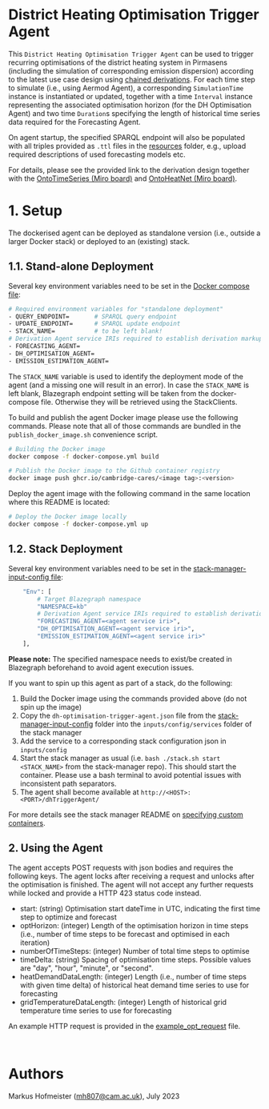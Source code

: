 # District Heating Optimisation Trigger Agent

This `District Heating Optimisation Trigger Agent` can be used to trigger recurring optimisations of the district heating system in Pirmasens (including the simulation of corresponding emission dispersion) according to the latest use case design using [chained derivations]. For each time step to simulate (i.e., using Aermod Agent), a corresponding `SimulationTime` instance is instantiated or updated, together with a time `Interval` instance representing the associated optimisation horizon (for the DH Optimisation Agent) and two time `Duration`s specifying the length of historical time series data required for the Forecasting Agent. 

On agent startup, the specified SPARQL endpoint will also be populated with all triples provided as `.ttl` files in the [resources] folder, e.g., upload required descriptions of used forecasting models etc.

<!-- 
TODO: elaborate on the overall role of this agent in the use case/deployment design: sequence of deployments, dependencies, etc. 
-->

For details, please see the provided link to the derivation design together with the [OntoTimeSeries (Miro board)] and [OntoHeatNet (Miro board)].


# 1. Setup

The dockerised agent can be deployed as standalone version (i.e., outside a larger Docker stack) or deployed to an (existing) stack. 

## 1.1. Stand-alone Deployment

Several key environment variables need to be set in the [Docker compose file]:

```bash
# Required environment variables for "standalone deployment"
- QUERY_ENDPOINT=       # SPARQL query endpoint
- UPDATE_ENDPOINT=      # SPARQL update endpoint
- STACK_NAME=           # to be left blank!
# Derivation Agent service IRIs required to establish derivation markups
- FORECASTING_AGENT=
- DH_OPTIMISATION_AGENT=
- EMISSION_ESTIMATION_AGENT=
```

The `STACK_NAME` variable is used to identify the deployment mode of the agent (and a missing one will result in an error). In case the `STACK_NAME` is left blank, Blazegraph endpoint setting will be taken from the docker-compose file. Otherwise they will be retrieved using the StackClients.

To build and publish the agent Docker image please use the following commands. Please note that all of those commands are bundled in the  `publish_docker_image.sh` convenience script.

```bash
# Building the Docker image
docker compose -f docker-compose.yml build

# Publish the Docker image to the Github container registry
docker image push ghcr.io/cambridge-cares/<image tag>:<version>
```

Deploy the agent image with the following command in the same location where this README is located:

```bash
# Deploy the Docker image locally
docker compose -f docker-compose.yml up
```

## 1.2. Stack Deployment

Several key environment variables need to be set in the [stack-manager-input-config file]:

```bash
    "Env": [
        # Target Blazegraph namespace
        "NAMESPACE=kb"
        # Derivation Agent service IRIs required to establish derivation markups
        "FORECASTING_AGENT=<agent service iri>",
        "DH_OPTIMISATION_AGENT=<agent service iri>",
        "EMISSION_ESTIMATION_AGENT=<agent service iri>"
    ],
```

**Please note:** The specified namespace needs to exist/be created in Blazegraph beforehand to avoid agent execution issues.

If you want to spin up this agent as part of a stack, do the following:
1) Build the Docker image using the commands provided above (do not spin up the image)
2) Copy the `dh-optimisation-trigger-agent.json` file from the [stack-manager-input-config] folder into the `inputs/config/services` folder of the stack manager
3) Add the service to a corresponding stack configuration json in `inputs/config`
4) Start the stack manager as usual (i.e. `bash ./stack.sh start <STACK_NAME>` from the stack-manager repo). This should start the container. Please use a bash terminal to avoid potential issues with inconsistent path separators.
5) The agent shall become available at `http://<HOST>:<PORT>/dhTriggerAgent/`

For more details see the stack manager README on [specifying custom containers].

## 2. Using the Agent

The agent accepts POST requests with json bodies and requires the following keys. The agent locks after receiving a request and unlocks after the optimisation is finished. The agent will not accept any further requests while locked and provide a HTTP 423 status code instead.

- start: (string) Optimisation start dateTime in UTC, indicating the first time step to optimize and forecast
- optHorizon: (integer) Length of the optimisation horizon in time steps (i.e., number of time steps to be forecast and optimised in each iteration)
- numberOfTimeSteps: (integer) Number of total time steps to optimise
- timeDelta: (string) Spacing of optimisation time steps. Possible values are "day", "hour", "minute", or "second".
- heatDemandDataLength: (integer) Length (i.e., number of time steps with given time delta) of historical heat demand time series to use for forecasting
- gridTemperatureDataLength: (integer) Length of historical grid temperature time series to use for forecasting

An example HTTP request is provided in the [example_opt_request] file.


&nbsp;
# Authors #
Markus Hofmeister (mh807@cam.ac.uk), July 2023

<!-- Links -->
<!-- websites -->
[OntoTimeSeries (Miro board)]: https://miro.com/app/board/uXjVPFaO5As=/
[OntoHeatNet (Miro board)]: https://miro.com/app/board/uXjVOhnB9_4=/
[chained derivations]: https://lucid.app/documents/view/9fabc350-143b-4ca3-be52-b174c9f82c07
[specifying custom containers]: https://github.com/cambridge-cares/TheWorldAvatar/tree/main/Deploy/stacks/dynamic/stack-manager#specifying-custom-containers

<!-- files -->
[resources]: ./resources/
[example_opt_request]: ./resources/example_opt_request.http
[Docker compose file]: ./docker-compose.yml
[stack-manager-input-config]: ./stack-manager-input-config
[stack-manager-input-config file]: ./stack-manager-input-config/dhoptimisationtrigger_agent.json